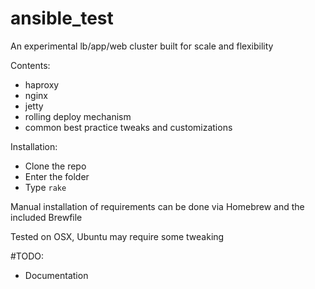 ansible_test
============

An experimental lb/app/web cluster built for scale and flexibility

Contents:
* haproxy
* nginx
* jetty
* rolling deploy mechanism
* common best practice tweaks and customizations

Installation:
* Clone the repo
* Enter the folder
* Type  `rake`

Manual installation of requirements can be done via Homebrew and the included Brewfile

Tested on OSX, Ubuntu may require some tweaking

#TODO:
* Documentation
